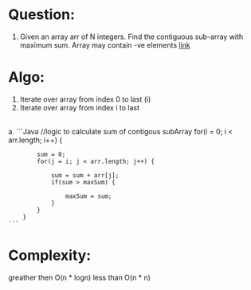 # Question:
1. Given an array arr of N integers. Find the contiguous sub-array with maximum sum. Array may contain -ve elements [link](https://practice.geeksforgeeks.org/problems/kadanes-algorithm-1587115620/1)

# Algo:
1. Iterate over array from index 0 to last (i)
2. Iterate over array from index i to last
<br>
	a. 
	```Java
	//logic to calculate sum of contigous subArray
		for(i = 0; i < arr.length; i++) {
			
			sum = 0;
			for(j = i; j < arr.length; j++) {
				
				sum = sum + arr[j];
				if(sum > maxSum) {
					
					maxSum = sum;
				}
			}
		}
	```

# Complexity:
greather then O(n * logn) less than O(n * n)